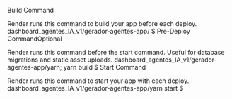Build Command

Render runs this command to build your app before each deploy.
dashboard_agentes_IA_v1/gerador-agentes-app/ $
Pre-Deploy CommandOptional

Render runs this command before the start command. Useful for database migrations and static asset uploads.
dashboard_agentes_IA_v1/gerador-agentes-app/yarn; yarn build  $
Start Command

Render runs this command to start your app with each deploy.
dashboard_agentes_IA_v1/gerador-agentes-app/yarn start $
